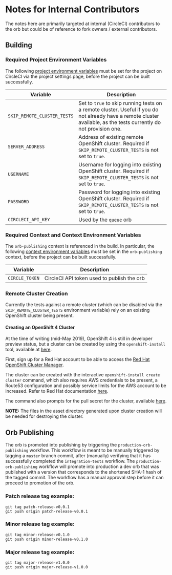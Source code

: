 # Notes for Internal Contributors

The notes here are primarily targeted at internal (CircleCI) contributors to the orb but could be of reference to fork owners / external contributors.

## Building

### Required Project Environment Variables

The following [project environment variables](https://circleci.com/docs/2.0/env-vars/#setting-an-environment-variable-in-a-project) must be set for the project on CircleCI via the project settings page, before the project can be built successfully.

| Variable                       | Description                      |
| -------------------------------| ---------------------------------|
| `SKIP_REMOTE_CLUSTER_TESTS` | Set to `true` to skip running tests on a remote cluster. Useful if you do not already have a remote cluster available, as the tests currently do not provision one. |
| `SERVER_ADDRESS`            | Address of existing remote OpenShift cluster. Required if `SKIP_REMOTE_CLUSTER_TESTS` is not set to `true`.       |
| `USERNAME`        | Username for logging into existing OpenShift cluster. Required if `SKIP_REMOTE_CLUSTER_TESTS` is not set to `true`.       |
| `PASSWORD`     | Password for logging into existing OpenShift cluster. Required if `SKIP_REMOTE_CLUSTER_TESTS` is not set to `true`.                |
| `CIRCLECI_API_KEY`             | Used by the `queue` orb          |

### Required Context and Context Environment Variables

The `orb-publishing` context is referenced in the build. In particular, the following [context environment variables](https://circleci.com/docs/2.0/env-vars/#setting-an-environment-variable-in-a-context) must be set in the `orb-publishing` context, before the project can be built successfully.

| Variable                       | Description                      |
| -------------------------------| ---------------------------------|
| `CIRCLE_TOKEN`                 | CircleCI API token used to publish the orb  |

### Remote Cluster Creation

Currently the tests against a remote cluster (which can be disabled via the `SKIP_REMOTE_CLUSTER_TESTS` environment variable) rely on an existing OpenShift cluster being present.

#### Creating an OpenShift 4 Cluster

At the time of writing (mid-May 2019), OpenShift 4 is still in developer preview status, but a cluster can be created by using the `openshift-install` tool, available at [here](https://mirror.openshift.com/pub/openshift-v4/clients/ocp/latest/).

First, sign up for a Red Hat account to be able to access the [Red Hat OpenShift Cluster Manager](https://cloud.redhat.com/openshift/install).

The cluster can be created with the interactive `openshift-install create cluster` command, which also requires AWS credentials to be present, a Route53 configuration and possibly service limits for the AWS account to be increased. Refer to Red Hat documentation [here](https://docs.openshift.com/container-platform/4.1/installing/installing_aws/installing-aws-account.html). 

The command also prompts for the pull secret for the cluster, available [here](https://cloud.openshift.com/clusters/install#pull-secret).

**NOTE:** The files in the asset directory generated upon cluster creation will be needed for destroying the cluster.

## Orb Publishing
The orb is promoted into publishing by triggering the `production-orb-publishing` workflow. This workflow is meant to be manually triggered by tagging a `master` branch commit, after (manually) verifying that it has successfully completed the `integration-tests` workflow. The `production-orb-publishing` workflow will promote into production a dev orb that was published with a version that corresponds to the shortened SHA-1 hash of the tagged commit. The workflow has a manual approval step before it can proceed to promotion of the orb.

### Patch release tag example:

```
git tag patch-release-v0.0.1
git push origin patch-release-v0.0.1
```

### Minor release tag example:

```
git tag minor-release-v0.1.0
git push origin minor-release-v0.1.0
```

### Major release tag example:

```
git tag major-release-v1.0.0
git push origin major-release-v1.0.0
```
